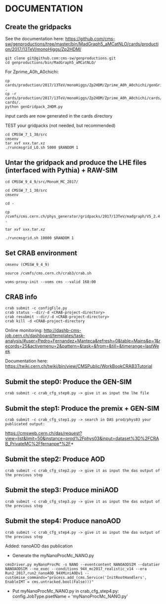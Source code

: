 DOCUMENTATION
=========================

Create the gridpacks
--------------
See the documentation here: https://github.com/cms-sw/genproductions/tree/master/bin/MadGraph5_aMCatNLO/cards/production/2017/13TeV/monoHiggs/Zp2HDM/

```
git clone git@github.com:cms-sw/genproductions.git
cd genproductions/bin/MadGraph5_aMCatNLO/
```

For Zprime_A0h_A0chichi:

```
cp cards/production/2017/13TeV/monoHiggs/Zp2HDM/Zprime_A0h_A0chichi/genGridpack_2HDM.py .
cp -r cards/production/2017/13TeV/monoHiggs/Zp2HDM/Zprime_A0h_A0chichi/cards/* cards/. 
python genGridpack_2HDM.py
```

input cards are now generated in the cards directory

TEST your gridpacks (not needed, but recommended)

```
cd CMSSW_7_1_30/src
cmsenv
tar xvf xxx.tar.xz
./runcmsgrid_LO.sh 5000 $RANDOM 1
```


Untar the gridpack and produce the LHE files (interfaced with Pythia) + RAW-SIM
--------------

```
cd CMSSW_9_4_9/src/MonoH_MC_2017/

cd CMSSW_7_1_30/src
cmsenv

cd -

cp /cvmfs/cms.cern.ch/phys_generator/gridpacks/2017/13TeV/madgraph/V5_2.4.2/monoHiggs/Zp2HDM/Zprime_A0h_A0chichi/v1/Zprime_A0h_A0chichi_MZp800_MA0300_slc6_amd64_gcc481_CMSSW_7_1_30_tarball.tar.xz .

tar xvf xxx.tar.xz

./runcmsgrid.sh 10000 $RANDOM 1 
```

Set CRAB environment
--------------

```
cmsenv (CMSSW_9_4_9)

source /cvmfs/cms.cern.ch/crab3/crab.sh

voms-proxy-init --voms cms --valid 168:00
```

CRAB info
--------------

```
crab submit -c configFile.py
crab status --dir/-d <CRAB-project-directory>
crab resubmit --dir/-d <CRAB-project-directory>
crab kill -d <CRAB-project-directory
```
Online monitoring: http://dashb-cms-job.cern.ch/dashboard/templates/task-analysis/#user=Pedro+Fernandez+Manteca&refresh=0&table=Mains&p=1&records=25&activemenu=2&pattern=&task=&from=&till=&timerange=lastWeek

Documentation here: https://twiki.cern.ch/twiki/bin/view/CMSPublic/WorkBookCRAB3Tutorial


Submit the step0: Produce the GEN-SIM
--------------

```
crab submit -c crab_cfg_step0.py -> give it as input the lhe file
```


Submit the step1: Produce the premix + GEN-SIM
--------------

```
crab submit -c crab_cfg_step1.py -> search in DAS prod/phys03 your publicated output:
```

https://cmsweb.cern.ch/das/request?view=list&limit=50&instance=prod%2Fphys03&input=dataset%3D%2FCRAB_PrivateMC%2Ffernanpe*%2F*


Submit the step2: Produce AOD
--------------

```
crab submit -c crab_cfg_step2.py -> give it as input the das output of the previous step
```

Submit the step3: Produce miniAOD
--------------

```
crab submit -c crab_cfg_step3.py -> give it as input the das output of the previous step
```

Submit the step4: Produce nanoAOD
--------------

```
crab submit -c crab_cfg_step4.py -> give it as input the das output of the previous step
```

Added: nanoAOD das publication

- Generate the myNanoProcMc_NANO.py

```
cmsDriver.py myNanoProcMc -s NANO --eventcontent NANOAODSIM --datatier NANOAODSIM --no_exec --conditions 94X_mc2017_realistic_v14 --era Run2_2017,run2_nanoAOD_94XMiniAODv1 --customise_commands="process.add_(cms.Service('InitRootHandlers', EnableIMT = cms.untracked.bool(False)))"
```
- Put myNanoProcMc_NANO.py in crab_cfg_step4.py: config.JobType.psetName = 'myNanoProcMc_NANO.py'
